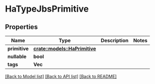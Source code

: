 # HaTypeJbsPrimitive

## Properties

Name | Type | Description | Notes
------------ | ------------- | ------------- | -------------
**primitive** | [**crate::models::HaPrimitive**](HA_Primitive.md) |  | 
**nullable** | **bool** |  | 
**tags** | **Vec<String>** |  | 

[[Back to Model list]](../README.md#documentation-for-models) [[Back to API list]](../README.md#documentation-for-api-endpoints) [[Back to README]](../README.md)


